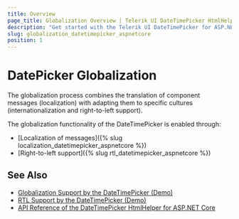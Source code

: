 ```yaml
---
title: Overview
page_title: Globalization Overview | Telerik UI DateTimePicker HtmlHelper for ASP.NET Core
description: "Get started with the Telerik UI DateTimePicker for ASP.NET Core and learn about the globalization options it supports."
slug: globalization_datetimepicker_aspnetcore
position: 1
---
```


# DatePicker Globalization

The globalization process combines the translation of component messages (localization) with adapting them to specific cultures (internationalization and right-to-left support).

The globalization functionality of the DateTimePicker is enabled through:
* [Localization of messages]({% slug localization_datetimepicker_aspnetcore %})
* [Right-to-left support]({% slug rtl_datetimepicker_aspnetcore %})

## See Also

* [Globalization Support by the DateTimePicker (Demo)](https://demos.telerik.com/aspnet-core/datetimepicker/globalization)
* [RTL Support by the DateTimePicker (Demo)](https://demos.telerik.com/aspnet-core/datetimepicker/right-to-left-support)
* [API Reference of the DateTimePicker HtmlHelper for ASP.NET Core](/api/datetimepicker)

